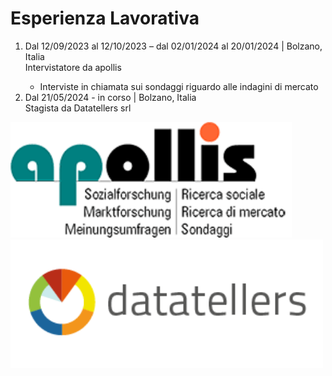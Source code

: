 <!DOCTYPE html>
<html lang="en"> 
 <head>
  <meta charset="utf-8">
    <meta name="viewport" content="width=device-width">
  <link href="styles.css" rel="stylesheet" type="text/css"/>
 </head>
 <body>
   <h1> Esperienza Lavorativa </h1>
    <p> 
    <ol> <li> Dal 12/09/2023 al 12/10/2023 – dal 02/01/2024 al 20/01/2024 | Bolzano, Italia </li>
     Intervistatore da apollis 
    <ul>
      <li> Interviste in chiamata sui sondaggi riguardo alle indagini di mercato </li> 
    </ul>
      <li> Dal 21/05/2024 - in corso | Bolzano, Italia</li>
      Stagista da Datatellers srl
    </ol>
  </p>
  <img src="https://github.com/faizan-nd/faizan-nd.github.io/blob/main/apollis.gif" width ="450" alt="apollis">
  <img src="https://github.com/faizan-nd/faizan-nd.github.io/blob/main/dt_logo_google.png" width="500" alt="dt_logo_google">
</body>
</html>
